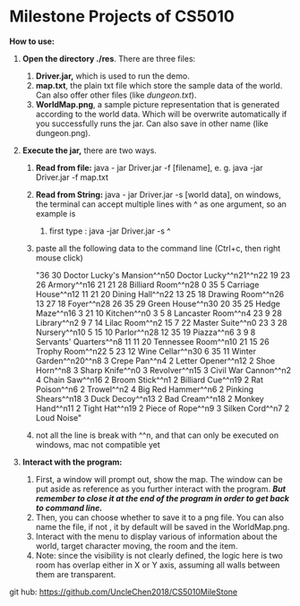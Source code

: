 # Milestone Projects of  CS5010
**How to use:**

1. **Open the directory ./res**. There are three files:

   1. **Driver.jar,** which is used to run the demo.
   2. **map.txt**, the plain txt file which store the sample data of the world. Can also offer other files (like *dungeon.txt*).
   3. **WorldMap.png**, a sample picture representation that is generated according to the world data. Which will be overwrite automatically if you successfully runs the jar. Can also save in other name (like dungeon.png).

2. **Execute the jar,** there are two ways.

   1. **Read from file:** java - jar Driver.jar -f [filename], e. g. java -jar Driver.jar -f map.txt

   2. **Read from String:** java - jar Driver.jar -s [world data],  on windows, the terminal can accept multiple lines with ^ as one argument, so an example is  

      1. first type : java -jar Driver.jar -s ^
   2. paste all the following data to the command line (Ctrl+c, then right mouse click)
      
      "36 30 Doctor Lucky's Mansion^^n50 Doctor Lucky^^n21^^n22 19 23 26 Armory^^n16 21 21 28 Billiard Room^^n28 0 35 5 Carriage House^^n12 11 21 20 Dining Hall^^n22 13 25 18 Drawing Room^^n26 13 27 18 Foyer^^n28 26 35 29 Green House^^n30 20 35 25 Hedge Maze^^n16 3 21 10 Kitchen^^n0 3 5 8 Lancaster Room^^n4 23 9 28 Library^^n2 9 7 14 Lilac Room^^n2 15 7 22 Master Suite^^n0 23 3 28 Nursery^^n10 5 15 10 Parlor^^n28 12 35 19 Piazza^^n6 3 9 8 Servants' Quarters^^n8 11 11 20 Tennessee Room^^n10 21 15 26 Trophy Room^^n22 5 23 12 Wine Cellar^^n30 6 35 11 Winter Garden^^n20^^n8 3 Crepe Pan^^n4 2 Letter Opener^^n12 2 Shoe Horn^^n8 3 Sharp Knife^^n0 3 Revolver^^n15 3 Civil War Cannon^^n2 4 Chain Saw^^n16 2 Broom Stick^^n1 2 Billiard Cue^^n19 2 Rat Poison^^n6 2 Trowel^^n2 4 Big Red Hammer^^n6 2 Pinking Shears^^n18 3 Duck Decoy^^n13 2 Bad Cream^^n18 2 Monkey Hand^^n11 2 Tight Hat^^n19 2 Piece of Rope^^n9 3 Silken Cord^^n7 2 Loud Noise"
   4. not all the line is break with ^^n, and that can only be executed on windows, mac not compatible yet
   
3. **Interact with the program:**
   
      1. First, a window will prompt out, show the map. The window can be put aside as reference as you further interact with the program. ***But remember to close it at the end of the program in order to get back to command line.*** 
      2. Then, you can choose whether to save it to a png file. You can also name the file, if not , it by default will be saved in the WorldMap.png.
      3. Interact with the menu to display various of information about the world, target character moving, the room and the item.
      4. Note: since the  visibility is not clearly defined, the logic here is two room has overlap either in X or Y axis, assuming all walls between them are transparent. 
      

git hub: https://github.com/UncleChen2018/CS5010MileStone

